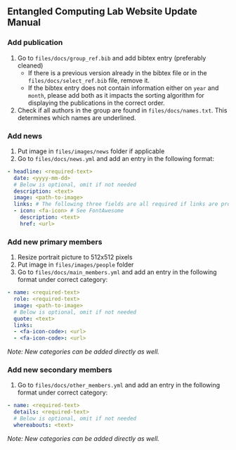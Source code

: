 ## Entangled Computing Lab Website Update Manual

### Add publication

1. Go to `files/docs/group_ref.bib` and add bibtex entry (preferably cleaned)
    - If there is a previous version already in the bibtex file or in the `files/docs/select_ref.bib` file, remove it.
    - If the bibtex entry does not contain information either on `year` and `month`, please add both as it impacts the sorting algorithm for displaying the publications in the correct order.
1. Check if all authors in the group are found in `files/docs/names.txt`. This determines which names are underlined.

### Add news 

1. Put image in `files/images/news` folder if applicable
1. Go to `files/docs/news.yml` and add an entry in the following format:
```yml
- headline: <required-text>
  date: <yyyy-mm-dd>
  # Below is optional, omit if not needed
  description: <text>
  image: <path-to-image>
  links: # The following three fields are all required if links are provided.
  - icon: <fa-icon> # See FontAwesome
    description: <text>
    href: <url>
```

### Add new primary members 

1. Resize portrait picture to 512x512 pixels
1. Put image in `files/images/people` folder 
1. Go to `files/docs/main_members.yml` and add an entry in the following format under correct category:
```yaml
- name: <required-text>
  role: <required-text>
  image: <path-to-image>
  # Below is optional, omit if not needed
  quote: <text>
  links:
  - <fa-icon-code>: <url>
  - <fa-icon-code>: <url>
```

_Note: New categories can be added directly as well._

### Add new secondary members 

1. Go to `files/docs/other_members.yml` and add an entry in the following format under correct category:
```yml
- name: <required-text>
  details: <required-text>
  # Below is optional, omit if not needed
  whereabouts: <text>
```

_Note: New categories can be added directly as well._


